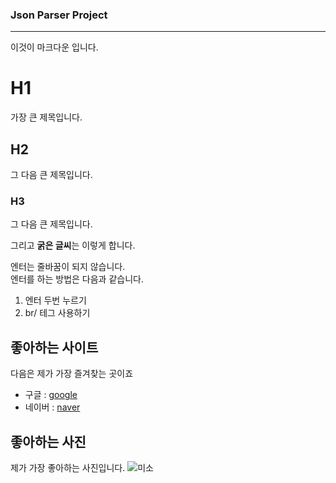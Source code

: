 ### Json Parser Project
---
이것이 마크다운 입니다.

# H1
가장 큰 제목입니다. <br/>

## H2
그 다음 큰 제목입니다. <br/>

### H3
그 다음 큰 제목입니다. <br/>

그리고 **굵은 글씨**는 이렇게 합니다.

엔터는 줄바꿈이 되지 않습니다. <br/>
엔터를 하는 방법은 다음과 같습니다. <br/>
1. 엔터 두번 누르기
2. br/ 테그 사용하기

## 좋아하는 사이트
다음은 제가 가장 즐겨찾는 곳이죠
- 구글 : [google](https://google.com)
- 네이버 : [naver](https://naver.com)

## 좋아하는 사진
제가 가장 좋아하는 사진입니다.
![미소](https://cdn.pixabay.com/photo/2023/12/07/19/45/tiger-8436227_1280.jpg)
